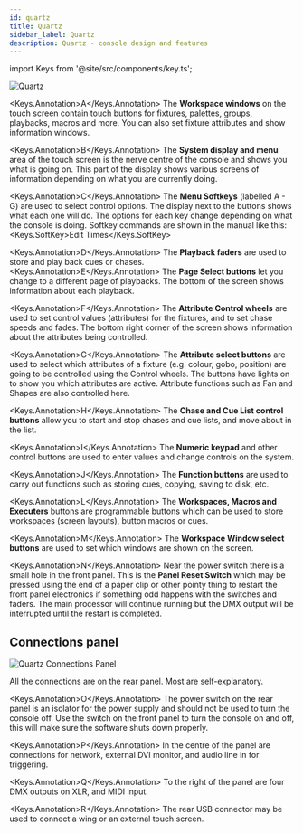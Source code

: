 ```yaml
---
id: quartz
title: Quartz
sidebar_label: Quartz
description: Quartz - console design and features
---
```


import Keys from '@site/src/components/key.ts';

![Quartz](/docs/images/Quartz.png)

<Keys.Annotation>A</Keys.Annotation> The **Workspace windows** on the touch screen contain touch buttons for
fixtures, palettes, groups, playbacks, macros and more. You can also set
fixture attributes and show information windows.

<Keys.Annotation>B</Keys.Annotation> The **System display and menu** area of the touch screen is the nerve
centre of the console and shows you what is going on. This part of the
display shows various screens of information depending on what you are
currently doing.

<Keys.Annotation>C</Keys.Annotation> The **Menu Softkeys** (labelled A - G) are used to select control
options. The display next to the buttons shows what each one will do.
The options for each key change depending on what the console is doing.
Softkey commands are shown in the manual like this:
<Keys.SoftKey>Edit Times</Keys.SoftKey>

<Keys.Annotation>D</Keys.Annotation> The **Playback faders** are used to store and play back cues or chases.
<Keys.Annotation>E</Keys.Annotation> The **Page Select buttons** let you change to a different page of
playbacks. The bottom of the screen shows information about each
playback.

<Keys.Annotation>F</Keys.Annotation> The **Attribute Control wheels** are used to set control values
(attributes) for the fixtures, and to set chase speeds and fades. The
bottom right corner of the screen shows information about the attributes
being controlled.

<Keys.Annotation>G</Keys.Annotation> The **Attribute select buttons** are used to select which attributes of
a fixture (e.g. colour, gobo, position) are going to be controlled using
the Control wheels. The buttons have lights on to show you which
attributes are active. Attribute functions such as Fan and Shapes are
also controlled here.

<Keys.Annotation>H</Keys.Annotation> The **Chase and Cue List control buttons** allow you to start and stop
chases and cue lists, and move about in the list.

<Keys.Annotation>I</Keys.Annotation> The **Numeric keypad** and other control buttons are used to enter
values and change controls on the system.

<Keys.Annotation>J</Keys.Annotation> The **Function buttons** are used to carry out functions such as storing
cues, copying, saving to disk, etc.

<Keys.Annotation>L</Keys.Annotation> The **Workspaces, Macros and Executers** buttons are programmable
buttons which can be used to store workspaces (screen layouts), button
macros or cues.

<Keys.Annotation>M</Keys.Annotation> The **Workspace Window select buttons** are used to set which windows
are shown on the screen.

<Keys.Annotation>N</Keys.Annotation> Near the power switch there is a small hole in the front panel. This is
the **Panel Reset Switch** which may be pressed using the end of a
paper clip or other pointy thing to restart the front panel electronics
if something odd happens with the switches and faders. The main
processor will continue running but the DMX output will be interrupted
until the restart is completed.

## Connections panel

![Quartz Connections Panel](/docs/images/Quartz-Connections-Panel.png)

All the connections are on the rear panel. Most are self-explanatory.

<Keys.Annotation>O</Keys.Annotation> The power switch on the rear panel is an isolator for the power supply
and should not be used to turn the console off. Use the switch on the
front panel to turn the console on and off, this will make sure the software shuts
down properly.

<Keys.Annotation>P</Keys.Annotation> In the centre of the panel are connections for network, external DVI monitor,
and audio line in for triggering.

<Keys.Annotation>Q</Keys.Annotation> To the right of the panel are four DMX outputs on XLR, and MIDI input.

<Keys.Annotation>R</Keys.Annotation> The rear USB connector may be used to connect a wing or an external
touch screen.
